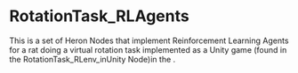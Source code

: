 # RotationTask_RLAgents
This is a set of Heron Nodes that implement Reinforcement Learning Agents for a rat doing a virtual rotation task implemented as a Unity game (found in the RotationTask_RLenv_inUnity Node)in the . 
